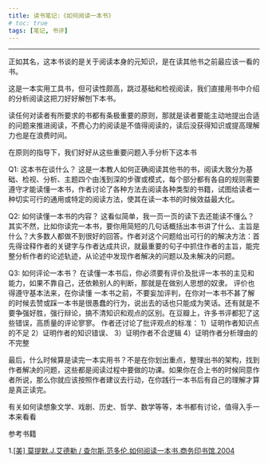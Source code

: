 ```yaml
---
title: 读书笔记:《如何阅读一本书》
# toc: true
tags: [笔记, 书评]
---
```


---

正如其名，这本书谈的是关于阅读本身的元知识，是在读其他书之前最应该一看的书。

这是一本实用工具书，但可读性颇高，跳过基础和检视阅读，我们直接用书中介绍的分析阅读这把刀好好解刨下本书。

读任何对读者有所要求的书都有条极重要的原则，那就是读者要能主动地提出合适的问题来推进阅读，不费心力的阅读是不值得阅读的，读后没获得知识或提高理解力也是在浪费时间。

<!-- more -->

在原则的指导下，我们好好从这些重要问题入手分析下这本书

Q1: 这本书在谈什么？
这是一本教人如何正确阅读其他书的书，阅读大致分为基础、检视、分析、主题四个由浅到深的步骤或模式，每个部分都有各自的规则需要遵守才能读懂一本书，作者讨论了各种方法去阅读各种类型的书籍，试图给读者一种切实可行的通用或特定的阅读方法，使其在读一本书的时候效益最大化。

Q2: 如何读懂一本书的内容？
这看似简单，我一页一页的读下去还能读不懂么？其实不然，比如你读完一本书，要你用简短的几句话概括出本书讲了什么、主旨是什么？大多数人都做不到很好的回答。作者对这个问题给出可行的的解决方法：首先得诠释作者的关键字与作者达成共识，就最重要的句子中抓住作者的主旨，能完整分析作者的论述轨迹，从论述中发现作者解决的问题以及未解决的问题。

Q3: 如何评论一本书？
在读懂一本书后，你必须要有评价及批评一本书的主见和能力，如果不靠自己，还依赖别人的判断，那就是在做别人思想的奴隶。
评价也得遵守基本法来，在你读懂 一本书之前，不要妄加评判，在你对一本书不甚了解的时候去赞或踩一本书是很愚蠢的行为，说出去的话也只能成为笑话。还有就是不要争强好胜，强行辩论，搞不清知识和观点的区别。在豆瓣上，许多书评都犯了这些错误，高质量的评论寥寥。
作者还讨论了批评观点的标准：
1）证明作者知识点的不足
2）证明作者的知识错误、
3）证明作者不合逻辑
4）证明作者分析理由的不完整

最后，什么时候算是读完一本实用书？不是在你划出重点，整理出书的架构，找到作者解决的问题，这些都是阅读过程中要做的功课。如果你在合上书的时候同意作者所说，那么你就应该按照作者建议去行动，在你践行一本书后有自己的理解才算是真正读完。

有关如何读想象文学、戏剧、历史、哲学、数学等等，本书都有讨论，值得入手一本来看看


参考书籍

1.[[美] 莫提默.J.艾德勒 / 查尔斯.范多伦.如何阅读一本书.商务印书馆.2004](https://book.douban.com/subject/1013208/)